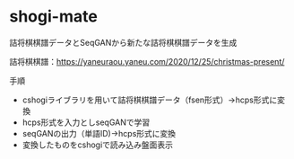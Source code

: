 # shogi-mate

詰将棋棋譜データとSeqGANから新たな詰将棋棋譜データを生成

詰将棋棋譜：https://yaneuraou.yaneu.com/2020/12/25/christmas-present/

手順

- cshogiライブラリを用いて詰将棋棋譜データ（fsen形式）->hcps形式に変換
- hcps形式を入力としseqGANで学習
- seqGANの出力（単語ID)->hcps形式に変換
- 変換したものをcshogiで読み込み盤面表示
